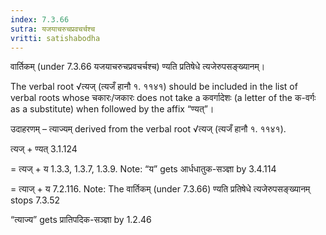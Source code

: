 ```yaml
---
index: 7.3.66
sutra: यजयाचरुचप्रवचर्चश्च
vritti: satishabodha
---
```






वार्तिकम् (under 7.3.66 यजयाचरुचप्रवचर्चश्च) ण्यति प्रतिषेधे त्यजेरुपसङ्ख्यानम्। 


The verbal root √त्यज् (त्यजँ हानौ १. ११४१) should be included in the list of verbal roots whose चकारः/जकारः does not take a कवर्गादेशः (a letter of the क-वर्गः as a substitute) when followed by the affix “ण्यत्”।


उदाहरणम् – त्याज्यम् derived from the verbal root √त्यज् (त्यजँ हानौ १. ११४१).


त्यज् + ण्यत् 3.1.124

= त्यज् + य 1.3.3, 1.3.7, 1.3.9. Note: “य” gets आर्धधातुक-सञ्ज्ञा by 3.4.114

= त्याज् + य 7.2.116. Note: The वार्तिकम् (under 7.3.66) ण्यति प्रतिषेधे त्यजेरुपसङ्ख्यानम् stops 7.3.52 

“त्याज्य” gets प्रातिपदिक-सञ्ज्ञा by 1.2.46

